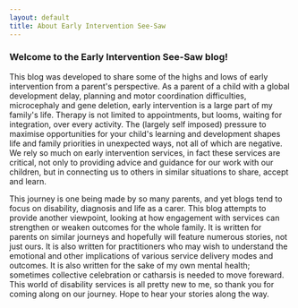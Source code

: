 ```yaml
---
layout: default
title: About Early Intervention See-Saw
---
```

### Welcome to the Early Intervention See-Saw blog!

This blog was developed to share some of the highs and lows of early intervention from a parent's perspective. As a parent of a child with a global development delay, planning and motor coordination difficulties, microcephaly and gene deletion, early intervention is a large part of my family's life. Therapy is not limited to appointments, but looms, waiting for integration, over every activity. The (largely self imposed) pressure to maximise opportunities for your child's learning and development shapes life and family priorities in unexpected ways, not all of which are negative.  We rely so much on early intervention services, in fact these services are critical, not only to providing advice and guidance for our work with our children, but in connecting us to others in similar situations to share, accept and learn.

This journey is one being made by so many parents, and yet blogs tend to focus on disability, diagnosis and life as a carer. This blog attempts to provide another viewpoint, looking at how engagement with services can strengthen or weaken outcomes for the whole family. It is written for parents on similar journeys and hopefully will feature numerous stories, not just ours. It is also written for practitioners who may wish to understand the emotional and other implications of various service delivery modes and outcomes. It is also written for the sake of my own mental health; sometimes collective celebration or catharsis is needed to move foreward. This world of disability services is all pretty new to me, so thank you for coming along on our journey. Hope to hear your stories along the way.

